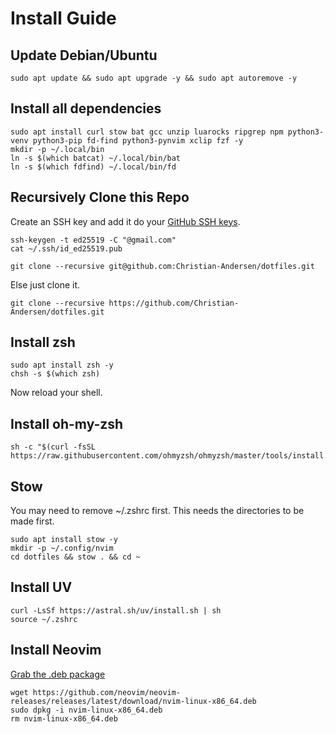 # Install Guide

## Update Debian/Ubuntu
```
sudo apt update && sudo apt upgrade -y && sudo apt autoremove -y
```

## Install all dependencies
```
sudo apt install curl stow bat gcc unzip luarocks ripgrep npm python3-venv python3-pip fd-find python3-pynvim xclip fzf -y
mkdir -p ~/.local/bin
ln -s $(which batcat) ~/.local/bin/bat
ln -s $(which fdfind) ~/.local/bin/fd
```

## Recursively Clone this Repo
Create an SSH key and add it do your [GitHub SSH keys](https://github.com/settings/ssh/new).
```
ssh-keygen -t ed25519 -C "@gmail.com"
cat ~/.ssh/id_ed25519.pub
```
```
git clone --recursive git@github.com:Christian-Andersen/dotfiles.git
```
Else just clone it.
```
git clone --recursive https://github.com/Christian-Andersen/dotfiles.git
```

## Install zsh
```
sudo apt install zsh -y
chsh -s $(which zsh)
```
Now reload your shell.

## Install oh-my-zsh
```
sh -c "$(curl -fsSL https://raw.githubusercontent.com/ohmyzsh/ohmyzsh/master/tools/install.sh)"
```

## Stow
You may need to remove ~/.zshrc first. This needs the directories to be made first.
```
sudo apt install stow -y
mkdir -p ~/.config/nvim
cd dotfiles && stow . && cd ~
```

## Install UV
```
curl -LsSf https://astral.sh/uv/install.sh | sh
source ~/.zshrc
```

## Install Neovim
[Grab the .deb package](https://github.com/neovim/neovim-releases/releases/latest)
```
wget https://github.com/neovim/neovim-releases/releases/latest/download/nvim-linux-x86_64.deb
sudo dpkg -i nvim-linux-x86_64.deb
rm nvim-linux-x86_64.deb
```

